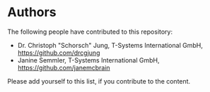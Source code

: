 # Authors

The following people have contributed to this repository:

* Dr. Christoph "Schorsch" Jung, T-Systems International GmbH, https://github.com/drcgjung
* Janine Semmler, T-Systems International GmbH, https://github.com/janemcbrain

Please add yourself to this list, if you contribute to the content.